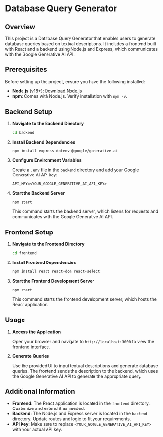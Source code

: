 # Database Query Generator

## Overview

This project is a Database Query Generator that enables users to generate database queries based on textual descriptions. It includes a frontend built with React and a backend using Node.js and Express, which communicates with the Google Generative AI API.

## Prerequisites

Before setting up the project, ensure you have the following installed:

- **Node.js** (v18+): [Download Node.js](https://nodejs.org/)
- **npm**: Comes with Node.js. Verify installation with `npm -v`.

## Backend Setup

1. **Navigate to the Backend Directory**

   ```sh
   cd backend
   ```

2. **Install Backend Dependencies**

   ```sh
   npm install express dotenv @google/generative-ai
   ```

3. **Configure Environment Variables**

   Create a `.env` file in the `backend` directory and add your Google Generative AI API key:

   ```env
   API_KEY=<YOUR_GOOGLE_GENERATIVE_AI_API_KEY>
   ```

4. **Start the Backend Server**

   ```sh
   npm start
   ```

   This command starts the backend server, which listens for requests and communicates with the Google Generative AI API.

## Frontend Setup

1. **Navigate to the Frontend Directory**

   ```sh
   cd frontend
   ```

2. **Install Frontend Dependencies**

   ```sh
   npm install react react-dom react-select
   ```

3. **Start the Frontend Development Server**

   ```sh
   npm start
   ```

   This command starts the frontend development server, which hosts the React application.

## Usage

1. **Access the Application**

   Open your browser and navigate to `http://localhost:3000` to view the frontend interface.

2. **Generate Queries**

   Use the provided UI to input textual descriptions and generate database queries. The frontend sends the description to the backend, which uses the Google Generative AI API to generate the appropriate query.

## Additional Information

- **Frontend**: The React application is located in the `frontend` directory. Customize and extend it as needed.
- **Backend**: The Node.js and Express server is located in the `backend` directory. Update routes and logic to fit your requirements.
- **API Key**: Make sure to replace `<YOUR_GOOGLE_GENERATIVE_AI_API_KEY>` with your actual API key.
